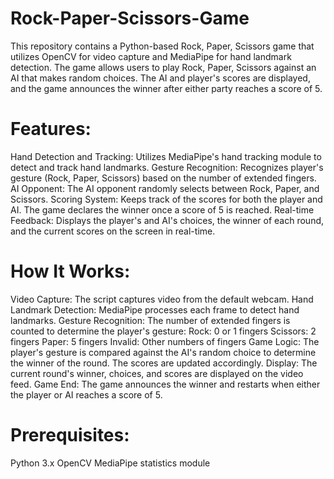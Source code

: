 # Rock-Paper-Scissors-Game
This repository contains a Python-based Rock, Paper, Scissors game that utilizes OpenCV for video capture and MediaPipe for hand landmark detection. The game allows users to play Rock, Paper, Scissors against an AI that makes random choices. The AI and player's scores are displayed, and the game announces the winner after either party reaches a score of 5.


# Features:
Hand Detection and Tracking: Utilizes MediaPipe's hand tracking module to detect and track hand landmarks.
Gesture Recognition: Recognizes player's gesture (Rock, Paper, Scissors) based on the number of extended fingers.
AI Opponent: The AI opponent randomly selects between Rock, Paper, and Scissors.
Scoring System: Keeps track of the scores for both the player and AI. The game declares the winner once a score of 5 is reached.
Real-time Feedback: Displays the player's and AI's choices, the winner of each round, and the current scores on the screen in real-time.


# How It Works:
Video Capture: The script captures video from the default webcam.
Hand Landmark Detection: MediaPipe processes each frame to detect hand landmarks.
Gesture Recognition: The number of extended fingers is counted to determine the player's gesture:
Rock: 0 or 1 fingers
Scissors: 2 fingers
Paper: 5 fingers
Invalid: Other numbers of fingers
Game Logic: The player's gesture is compared against the AI's random choice to determine the winner of the round. The scores are updated accordingly.
Display: The current round's winner, choices, and scores are displayed on the video feed.
Game End: The game announces the winner and restarts when either the player or AI reaches a score of 5.


# Prerequisites:
Python 3.x
OpenCV
MediaPipe
statistics module

